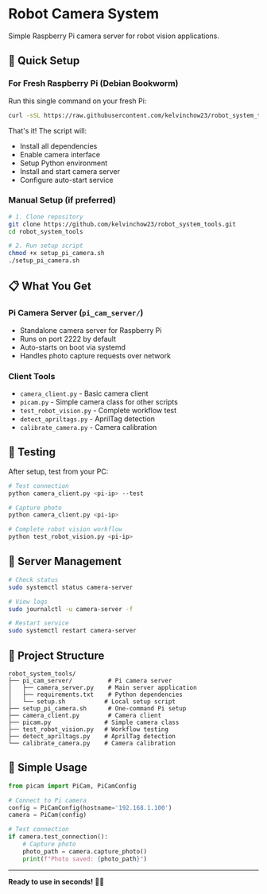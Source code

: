 # Robot Camera System

Simple Raspberry Pi camera server for robot vision applications.

## 🚀 Quick Setup

### For Fresh Raspberry Pi (Debian Bookworm)

Run this single command on your fresh Pi:

```bash
curl -sSL https://raw.githubusercontent.com/kelvinchow23/robot_system_tools/master/setup_pi_camera.sh | bash
```

That's it! The script will:
- Install all dependencies
- Enable camera interface
- Setup Python environment
- Install and start camera server
- Configure auto-start service

### Manual Setup (if preferred)

```bash
# 1. Clone repository
git clone https://github.com/kelvinchow23/robot_system_tools.git
cd robot_system_tools

# 2. Run setup script
chmod +x setup_pi_camera.sh
./setup_pi_camera.sh
```

## 📋 What You Get

### Pi Camera Server (`pi_cam_server/`)
- Standalone camera server for Raspberry Pi
- Runs on port 2222 by default
- Auto-starts on boot via systemd
- Handles photo capture requests over network

### Client Tools
- `camera_client.py` - Basic camera client
- `picam.py` - Simple camera class for other scripts
- `test_robot_vision.py` - Complete workflow test
- `detect_apriltags.py` - AprilTag detection
- `calibrate_camera.py` - Camera calibration

## 🧪 Testing

After setup, test from your PC:

```bash
# Test connection
python camera_client.py <pi-ip> --test

# Capture photo
python camera_client.py <pi-ip>

# Complete robot vision workflow
python test_robot_vision.py <pi-ip>
```

## 🔧 Server Management

```bash
# Check status
sudo systemctl status camera-server

# View logs
sudo journalctl -u camera-server -f

# Restart service
sudo systemctl restart camera-server
```

## 📁 Project Structure

```
robot_system_tools/
├── pi_cam_server/          # Pi camera server
│   ├── camera_server.py    # Main server application
│   ├── requirements.txt    # Python dependencies
│   └── setup.sh           # Local setup script
├── setup_pi_camera.sh      # One-command Pi setup
├── camera_client.py        # Camera client
├── picam.py               # Simple camera class
├── test_robot_vision.py   # Workflow testing
├── detect_apriltags.py    # AprilTag detection
└── calibrate_camera.py    # Camera calibration
```

## 🎯 Simple Usage

```python
from picam import PiCam, PiCamConfig

# Connect to Pi camera
config = PiCamConfig(hostname='192.168.1.100')
camera = PiCam(config)

# Test connection
if camera.test_connection():
    # Capture photo
    photo_path = camera.capture_photo()
    print(f"Photo saved: {photo_path}")
```

---

**Ready to use in seconds!** 🍓📸
